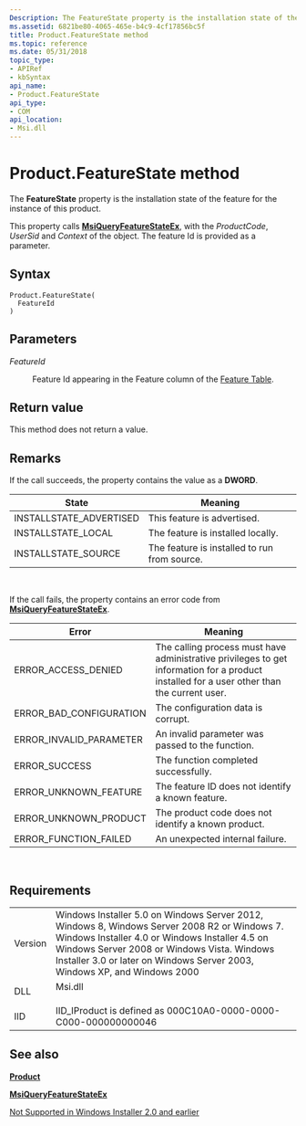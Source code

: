 ```yaml
---
Description: The FeatureState property is the installation state of the feature for the instance of this product.This property calls MsiQueryFeatureStateEx, with the ProductCode, UserSid and Context of the object. The feature Id is provided as a parameter.
ms.assetid: 6821be80-4065-465e-b4c9-4cf17856bc5f
title: Product.FeatureState method
ms.topic: reference
ms.date: 05/31/2018
topic_type: 
- APIRef
- kbSyntax
api_name: 
- Product.FeatureState
api_type: 
- COM
api_location: 
- Msi.dll
---
```


# Product.FeatureState method

The **FeatureState** property is the installation state of the feature for the instance of this product.

This property calls [**MsiQueryFeatureStateEx**](/windows/desktop/api/Msi/nf-msi-msiqueryfeaturestateexa), with the *ProductCode*, *UserSid* and *Context* of the object. The feature Id is provided as a parameter.

## Syntax


```JScript
Product.FeatureState(
  FeatureId
)
```



## Parameters

<dl> <dt>

*FeatureId* 
</dt> <dd>

Feature Id appearing in the Feature column of the [Feature Table](feature-table.md).

</dd> </dl>

## Return value

This method does not return a value.

## Remarks

If the call succeeds, the property contains the value as a **DWORD**.



| State                    | Meaning                                      |
|--------------------------|----------------------------------------------|
| INSTALLSTATE\_ADVERTISED | This feature is advertised.                  |
| INSTALLSTATE\_LOCAL      | The feature is installed locally.            |
| INSTALLSTATE\_SOURCE     | The feature is installed to run from source. |



 

If the call fails, the property contains an error code from [**MsiQueryFeatureStateEx**](/windows/desktop/api/Msi/nf-msi-msiqueryfeaturestateexa).



| Error                     | Meaning                                                                                                                                    |
|---------------------------|--------------------------------------------------------------------------------------------------------------------------------------------|
| ERROR\_ACCESS\_DENIED     | The calling process must have administrative privileges to get information for a product installed for a user other than the current user. |
| ERROR\_BAD\_CONFIGURATION | The configuration data is corrupt.                                                                                                         |
| ERROR\_INVALID\_PARAMETER | An invalid parameter was passed to the function.                                                                                           |
| ERROR\_SUCCESS            | The function completed successfully.                                                                                                       |
| ERROR\_UNKNOWN\_FEATURE   | The feature ID does not identify a known feature.                                                                                          |
| ERROR\_UNKNOWN\_PRODUCT   | The product code does not identify a known product.                                                                                        |
| ERROR\_FUNCTION\_FAILED   | An unexpected internal failure.                                                                                                            |



 

## Requirements



|                    |                                                                                                                                                                                                                                                                                      |
|--------------------|--------------------------------------------------------------------------------------------------------------------------------------------------------------------------------------------------------------------------------------------------------------------------------------|
| Version<br/> | Windows Installer 5.0 on Windows Server 2012, Windows 8, Windows Server 2008 R2 or Windows 7. Windows Installer 4.0 or Windows Installer 4.5 on Windows Server 2008 or Windows Vista. Windows Installer 3.0 or later on Windows Server 2003, Windows XP, and Windows 2000<br/> |
| DLL<br/>     | <dl> <dt>Msi.dll</dt> </dl>                                                                                                                                                                                                   |
| IID<br/>     | IID\_IProduct is defined as 000C10A0-0000-0000-C000-000000000046<br/>                                                                                                                                                                                                          |



## See also

<dl> <dt>

[**Product**](product-object.md)
</dt> <dt>

[**MsiQueryFeatureStateEx**](/windows/desktop/api/Msi/nf-msi-msiqueryfeaturestateexa)
</dt> <dt>

[Not Supported in Windows Installer 2.0 and earlier](not-supported-in-windows-installer-version-2-0.md)
</dt> </dl>

 

 




